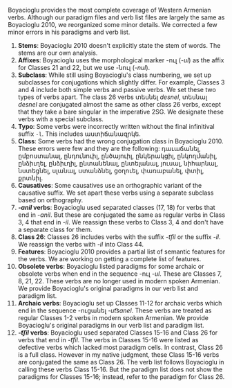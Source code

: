 
Boyacioglu provides the most complete coverage of Western Armenian verbs. Although our paradigm files and verb list files are largely the same as Boyacioglu 2010, we reorganized some minor details. We corrected a few minor errors in his paradigms and verb list.

1. **Stems**: Boyacioglu 2010 doesn't explicitly state the stem of words. The stems are our own analysis. 
2. **Affixes**: Boyacioglu uses the morphological marker -ուլ (*-ul*) as the affix for Classes 21 and 22, but we use -նուլ (*-nul*).
3. **Subclass**: While still using Boyacioglu's class numbering, we set up subclasses for conjugations which slightly differ. For example, Classes 3 and 4 include both simple verbs and passive verbs. We set these two types of verbs apart. The class 26 verbs տեսնել *desnel*, տեսնալ *desnel*  are conjugated almost the same as other class 26 verbs, except that they take a bare singular in the imperative 2SG. We designate these verbs with a special subclass.
3. **Typo**: Some verbs were incorrectly written without the final infinitival suffix `-l`. This includes աստիճանազրկե.
4. **Class**: Some verbs had the wrong conjugation class in Boyacioglu 2010. These errors were few and they are the following: դաւաճանել, ըմբոստանալ, ընդունուիլ, ընծայուիլ, ընկերակցիլ, ընկողմանիլ, ընձիւղել, ընձիւղիլ, ընտանենալ, ընտելանալ, յուսալ, նիհարնալ, նստեցնել, սլանալ, ստանձնել, ցօղուել, փառաբանել, փտիլ, քրտնիլ.
5. **Causatives**: Some causatives use an orthographic variant of the causative suffix. We set apart these verbs using a separate subclass based on orthography.
6. ***-anil* verbs**: Boyacioglu used separated classes (17, 18) for verbs that end in *-anil*. But these are conjugated the same as regular verbs in Class 3, 4 that end in *-il*. We reassign these verbs to Class 3, 4 and don't have a separate class for them.
7. **Class 26**: Classes 26 includes verbs with the suffix *-t͡ʃil* or the suffix *-il*. We reassign the verbs with *-il* into Class 44.
8. **Features**: Boyacioglu 2010 provides a partial list of semantic features for the verbs. We are working on getting a complete list of features.
9. **Obsolete verbs**: Boyacioglu listed paradigms for some archaic or obsolete verbs when end in the sequence -ուլ *-ul*. These are Classes 7, 8, 21, 22. These verbs are no longer used in modern spoken Armenian.  We provide Boyacioglu's original paradigms in our verb list and paradigm list.
10. **Archaic verbs**: Boyacioglu set up Classes 11-12 for archaic verbs which end in the sequence -ուցանել *-ut͡sanel*. These verbs are treated as regular Classes 1-2 verbs in modern spoken Armenian. We provide Boyacioglu's original paradigms in our verb list and paradigm list.
11. ***-t͡ʃil* verbs**: Boyacioglu used separated Classes 15-16 and Class 26 for verbs that end in *-t͡ʃil*. The verbs in Classes 15-16 were listed as defective verbs which lacked most paradigm cells. In contrast, Class 26 is a full class. However in my native judgment, these Class 15-16 verbs are conjugated the same as Class 26. The verb list follows Boyacioglu in calling these verbs Class 15-16. But the paradigm list does not show the paradigms for Classes 15-16; instead, refer to the paradigm for Class 26.


